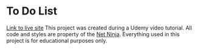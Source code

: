 # To Do List

[Link to live site](https://libbyh52.github.io/ToDoList/)
This project was created during a Udemy video tutorial. All code and styles are property of the [Net Ninja](https://www.thenetninja.co.uk/). Everything used in this project is for educational purposes only.